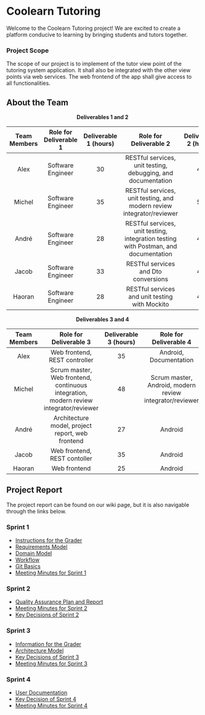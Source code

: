 # Coolearn Tutoring
Welcome to the Coolearn Tutoring project! We are excited to create a platform conducive to learning by bringing students and tutors together.

### Project Scope

The scope of our project is to implement of the tutor view point of the tutoring system application. It shall also be integrated with the other view points via web services. The web frontend of the app shall give access to all  functionalities.

## About the Team


<p align="center"> <b>Deliverables 1 and 2</b> </p>

| **Team Members** | Role for Deliverable 1 | Deliverable 1 (hours)| Role for Deliverable 2| Deliverable 2 (hours) |
| :-----: | :---: | :---: | :---: | :---: |
| Alex | Software Engineer | 30 | RESTful services, unit testing, debugging, and documentation | 45 |
| Michel | Software Engineer | 35 | RESTful services, unit testing, and modern review integrator/reviewer| 50 |
| André | Software Engineer | 28 | RESTful services, unit testing, integration testing with Postman, and documentation | 45 |
| Jacob | Software Engineer | 33 | RESTful services and Dto conversions| 43 |
| Haoran | Software Engineer | 28 | RESTful services and unit testing with Mockito | 45 |

<p align="center"> <b>Deliverables 3 and 4</b> </p>

| **Team Members** | Role for Deliverable 3 | Deliverable 3 (hours)| Role for Deliverable 4| Deliverable 4 (hours) |
| :-----: | :---: | :---: | :---: | :---: |
| Alex | Web frontend, REST controller | 35 | Android, Documentation | 15 |
| Michel | Scrum master, Web frontend, continuous integration, modern review integrator/reviewer | 48 | Scrum master, Android, modern review integrator/reviewer| 20 |
| André |  Architecture model, project report, web frontend| 27 | Android | 30 |
| Jacob | Web frontend, REST contoller| 35 | Android | 35 |
| Haoran | Web frontend | 25 | Android | 10 |

## Project Report
The project report can be found on our wiki page, but it is also navigable through the links below.

### Sprint 1
* [Instructions for the Grader](https://github.com/McGill-ECSE321-Fall2019/project-group-11/wiki/Deliverable-1---Instructions-for-grader)
* [Requirements Model](https://github.com/McGill-ECSE321-Fall2019/project-group-11/wiki/Requirements-Model)
* [Domain Model](https://github.com/McGill-ECSE321-Fall2019/project-group-11/wiki/Domain-Model)
* [Workflow](https://github.com/McGill-ECSE321-Fall2019/project-group-11/wiki/Workflow)
* [Git Basics](https://github.com/McGill-ECSE321-Fall2019/project-group-11/wiki/Git-Basics-(How-To))
* [Meeting Minutes for Sprint 1](https://github.com/McGill-ECSE321-Fall2019/project-group-11/wiki/Meeting-Minutes-for-Sprint-1)
### Sprint 2
* [Quality Assurance Plan and Report](https://github.com/McGill-ECSE321-Fall2019/project-group-11/wiki/Software-Quality-Assurance-Plan-and-Report)
* [Meeting Minutes for Sprint 2](https://github.com/McGill-ECSE321-Fall2019/project-group-11/wiki/Meeting-Minutes-for-Sprint-2)
* [Key Decisions of Sprint 2](https://github.com/McGill-ECSE321-Fall2019/project-group-11/wiki/Key-Decisions-of-Sprint-2)
### Sprint 3
* [Information for the Grader](https://github.com/McGill-ECSE321-Fall2019/project-group-11/wiki/Deliverable-3-Information-for-grader)
* [Architecture Model](https://github.com/McGill-ECSE321-Fall2019/project-group-11/wiki/Architecture-Model)
* [Key Decisions of Sprint 3](https://github.com/McGill-ECSE321-Fall2019/project-group-11/wiki/Key-Decisions-of-Sprint-3)
* [Meeting Minutes for Sprint 3](https://github.com/McGill-ECSE321-Fall2019/project-group-11/wiki/Meeting-Minutes-for-Sprint-3)
### Sprint 4
* [User Documentation](https://github.com/McGill-ECSE321-Fall2019/project-group-11/wiki/User-Documentation)
* [Key Decision of Sprint 4](https://github.com/McGill-ECSE321-Fall2019/project-group-11/wiki/Key-Decisions-of-Sprint-4)
* [Meeting Minutes for Sprint 4](https://github.com/McGill-ECSE321-Fall2019/project-group-11/wiki/Meeting-Minutes-for-Sprint-4)
